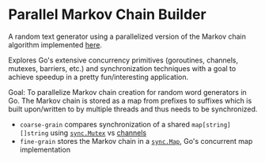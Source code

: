 # Parallel Markov Chain Builder

A random text generator using a parallelized version of the Markov chain algorithm implemented [here](https://golang.org/doc/codewalk/markov/).

Explores Go's extensive concurrency primitives (goroutines, channels, mutexes, barriers, etc.) and synchronization techniques with a goal to achieve speedup in a pretty fun/interesting application.

Goal: To parallelize Markov chain creation for random word generators in Go. The Markov chain is stored as a map from prefixes to suffixes which is built upon/written to by multiple threads and thus needs to be synchronized.
- `coarse-grain` compares synchronization of a shared `map[string][]string` using [`sync.Mutex`](https://golang.org/pkg/sync/#Mutex) vs [channels](https://tour.golang.org/concurrency/2)
- `fine-grain` stores the Markov chain in a [`sync.Map`](https://golang.org/pkg/sync/#Map), Go's concurrent map implementation
